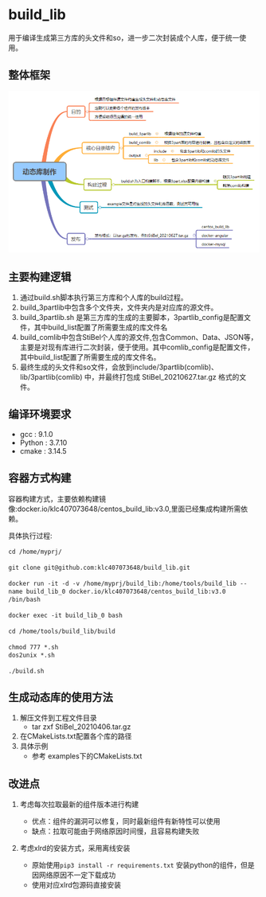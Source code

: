 # build_lib

用于编译生成第三方库的头文件和so，进一步二次封装成个人库，便于统一使用。

## 整体框架

 ![动态库制作](./guide/images/动态库制作.png)


## 主要构建逻辑

1. 通过build.sh脚本执行第三方库和个人库的build过程。
2. build_3partlib中包含多个文件夹，文件夹内是对应库的源文件。
3. build_3partlib.sh 是第三方库的生成的主要脚本，3partlib_config是配置文件，其中build_list配置了所需要生成的库文件名
4. build_comlib中包含StiBel个人库的源文件,包含Common、Data、JSON等，主要是对现有库进行二次封装，便于使用。其中comlib_config是配置文件，其中build_list配置了所需要生成的库文件名。
5. 最终生成的头文件和so文件，会放到include/3partlib(comlib)、lib/3partlib(comlib) 中，并最终打包成 StiBel_20210627.tar.gz 格式的文件。

## 编译环境要求

* gcc : 9.1.0
* Python : 3.7.10
* cmake : 3.14.5

## 容器方式构建

容器构建方式，主要依赖构建镜像:docker.io/klc407073648/centos_build_lib:v3.0,里面已经集成构建所需依赖。

具体执行过程:
```
cd /home/myprj/

git clone git@github.com:klc407073648/build_lib.git

docker run -it -d -v /home/myprj/build_lib:/home/tools/build_lib --name build_lib_0 docker.io/klc407073648/centos_build_lib:v3.0 /bin/bash

docker exec -it build_lib_0 bash

cd /home/tools/build_lib/build

chmod 777 *.sh
dos2unix *.sh

./build.sh
```

## 生成动态库的使用方法

1. 解压文件到工程文件目录
    * tar zxf StiBel_20210406.tar.gz
2. 在CMakeLists.txt配置各个库的路径
3. 具体示例
    * 参考 examples下的CMakeLists.txt

## 

## 改进点

1. 考虑每次拉取最新的组件版本进行构建
   * 优点：组件的漏洞可以修复，同时最新组件有新特性可以使用
   * 缺点：拉取可能由于网络原因时间慢，且容易构建失败

2. 考虑xlrd的安装方式，采用离线安装
   * 原始使用`pip3 install -r requirements.txt` 安装python的组件，但是因网络原因不一定下载成功
   * 使用对应xlrd包源码直接安装

